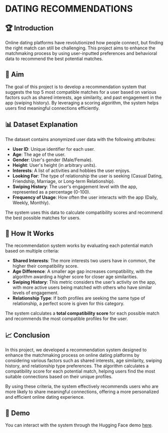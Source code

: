 # DATING RECOMMENDATIONS

## 🏆 Introduction
Online dating platforms have revolutionized how people connect, but finding the right match can still be challenging. This project aims to enhance the matchmaking process by using user-inputted preferences and behavioral data to recommend the best potential matches.

## 🎯 Aim
The goal of this project is to develop a recommendation system that suggests the top 5 most compatible matches for a user based on various factors such as shared interests, age similarity, and past engagement in the app (swiping history). By leveraging a scoring algorithm, the system helps users find meaningful connections efficiently.

## 📊 Dataset Explanation
The dataset contains anonymized user data with the following attributes:

- **User ID**: Unique identifier for each user.
- **Age**: The age of the user.
- **Gender**: User's gender (Male/Female).
- **Height**: User's height (in arbitrary units).
- **Interests**: A list of activities and hobbies the user enjoys.
- **Looking For**: The type of relationship the user is seeking (Casual Dating, Friendship, Marriage, or Long-term Relationship).
- **Swiping History**: The user's engagement level with the app, represented as a percentage (0-100).
- **Frequency of Usage**: How often the user interacts with the app (Daily, Weekly, Monthly).

The system uses this data to calculate compatibility scores and recommend the best possible matches for users.

## 🤖 How It Works
The recommendation system works by evaluating each potential match based on multiple criteria:

- **Shared Interests**: The more interests two users have in common, the higher their compatibility score.
- **Age Difference**: A smaller age gap increases compatibility, with the algorithm awarding a higher score for closer age similarities.
- **Swiping History**: This metric considers the user’s activity on the app, with more active users being matched with others who have similar levels of engagement.
- **Relationship Type**: If both profiles are seeking the same type of relationship, a perfect score is given for this category.

The system calculates a **total compatibility score** for each possible match and recommends the most compatible profiles for the user.

## 📈 Conclusion
In this project, we developed a recommendation system designed to enhance the matchmaking process on online dating platforms by considering various factors such as shared interests, age similarity, swiping history, and relationship type preferences. The algorithm calculates a compatibility score for each potential match, helping users find the most suitable connections based on their unique profiles.

By using these criteria, the system effectively recommends users who are more likely to share meaningful connections, offering a more personalized and efficient online dating experience.

## 🚀 Demo
You can interact with the system through the Hugging Face demo [here](https://huggingface.co/spaces/Senasu/Dating_Recommendations).

